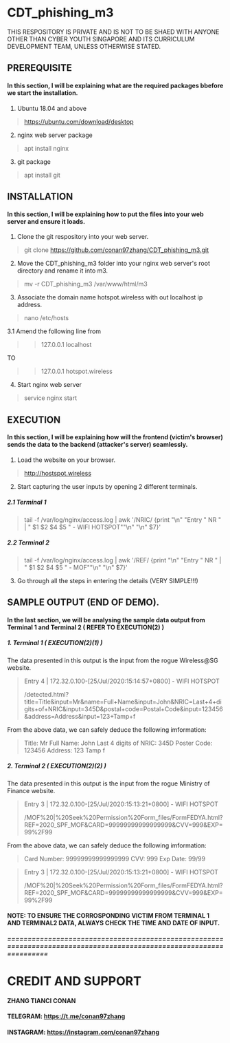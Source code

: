 # CDT_phishing_m3

THIS RESPOSITORY IS PRIVATE AND IS NOT TO BE SHAED WITH ANYONE OTHER THAN
CYBER YOUTH SINGAPORE AND ITS CURRICULUM DEVELOPMENT TEAM, UNLESS OTHERWISE
STATED.

## PREREQUISITE

#### In this section, I will be explaining what are the required packages bbefore we start the installation.
1. Ubuntu 18.04 and above
> https://ubuntu.com/download/desktop

2. nginx web server package
> apt install nginx

3. git package
> apt install git

## INSTALLATION

#### In this section, I will be explaining how to put the files into your web server and ensure it loads.

1. Clone the git respository into your web server.
> git clone https://github.com/conan97zhang/CDT_phishing_m3.git

2. Move the CDT_phishing_m3 folder into your nginx web server's root directory and rename it into m3.
> mv -r CDT_phishing_m3 /var/www/html/m3

3. Associate the domain name hotspot.wireless with out localhost ip address.
> nano /etc/hosts

3.1 Amend the following line from

>> 127.0.0.1    localhost

TO

>> 127.0.0.1    hotspot.wireless

4. Start nginx web server

> service nginx start

## EXECUTION

#### In this section, I will be explaining how will the frontend (victim's browser) sends the data to the backend (attacker's server) seamlessly.

1. Load the website on your browser.

> http://hostspot.wireless

2. Start capturing the user inputs by opening 2 different terminals.

##### 2.1 Terminal 1
> tail -f /var/log/nginx/access.log | awk '/NRIC/ {print "\n" "Entry " NR " | " $1 $2 $4 $5 " - WIFI HOTSPOT""\n" "\n"  $7}'

##### 2.2 Terminal 2
> tail -f /var/log/nginx/access.log | awk '/REF/ {print "\n" "Entry " NR " | " $1 $2 $4 $5 " - MOF""\n" "\n"  $7}'

3. Go through all the steps in entering the details (VERY SIMPLE!!!)

## SAMPLE OUTPUT (END OF DEMO).

#### In the last section, we will be analysing the sample data output from Terminal 1 and Terminal 2 ( REFER TO EXECUTION(2) )

##### 1. Terminal 1 ( EXECUTION(2)(1) )

The data presented in this output is the input from the rogue Wireless@SG website.

> Entry 4 | 172.32.0.100-[25/Jul/2020:15:14:57+0800] - WIFI HOTSPOT
> 
> /detected.html?title=Title&input=Mr&name=Full+Name&input=John&NRIC=Last+4+digits+of+NRIC&input=345D&postal+code=Postal+Code&input=123456&address=Address&input=123+Tamp+f

From the above data, we can safely deduce the following imformation:
> Title: Mr
> Full Name: John
> Last 4 digits of NRIC: 345D
> Poster Code: 123456
> Address: 123 Tamp f

##### 2. Terminal 2 ( EXECUTION(2)(2) )
 
The data presented in this output is the input from the rogue Ministry of Finance website. 
 
> Entry 3 | 172.32.0.100-[25/Jul/2020:15:13:21+0800] - WIFI HOTSPOT
>
> /MOF%20|%20Seek%20Permission%20Form_files/FormFEDYA.html?REF=2020_SPF_MOF&CARD=99999999999999999&CVV=999&EXP=99%2F99

From the above data, we can safely deduce the following imformation:
> Card Number: 99999999999999999
> CVV: 999
> Exp Date: 99/99

> Entry 3 | 172.32.0.100-[25/Jul/2020:15:13:21+0800] - WIFI HOTSPOT
>
> /MOF%20|%20Seek%20Permission%20Form_files/FormFEDYA.html?REF=2020_SPF_MOF&CARD=99999999999999999&CVV=999&EXP=99%2F99

#### NOTE: TO ENSURE THE CORROSPONDING VICTIM FROM TERMINAL 1 AND TERMINAL2 DATA, ALWAYS CHECK THE TIME AND DATE OF INPUT.

##### ====================================================================================================================

# CREDIT AND SUPPORT

#### ZHANG TIANCI CONAN
#### TELEGRAM: https://t.me/conan97zhang
#### INSTAGRAM: https://instagram.com/conan97zhang
